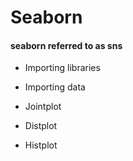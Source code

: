 # Seaborn


#### seaborn referred to as sns

- Importing libraries

- Importing data

- Jointplot

- Distplot

- Histplot
